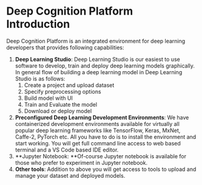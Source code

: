 # Deep Cognition Platform Introduction



Deep Cognition Platform is an integrated environment for deep learning developers that provides following capabilities:

1. **Deep Learning Studio**: Deep Learning Studio is our easiest to use software to develop, train and deploy deep learning models graphically.
   In general flow of building a deep learning model in Deep Learning Studio is as follows:
   1. Create a project and upload dataset
   2. Specify preprocessing options
   3. Build model with UI
   4. Train and Evaluate the model
   5. Download or deploy model 
2. **Preconfigured Deep Learning Development Environments**: We have containerized development environments available for virtually all popular deep learning frameworks like TensorFlow, Keras, MxNet, Caffe-2, PyTorch etc. All you have to do is to install the environment and start working.  You will get full command line access to web based terminal and a VS Code based IDE editor.
3. **Jupyter Notebook: **Of-course Jupyter notebook is available for those who prefer to experiment in Jupyter notebook.
4. **Other tools**: Addition to above you will get access to tools to upload and manage your dataset and deployed models.



